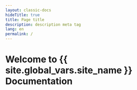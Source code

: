 ```yaml
---
layout: classic-docs
hideTitle: true
title: Page title
description: description meta tag
lang: en
permalink: /
---
```


<h1>Welcome to {{ site.global_vars.site_name }} Documentation</h1>
